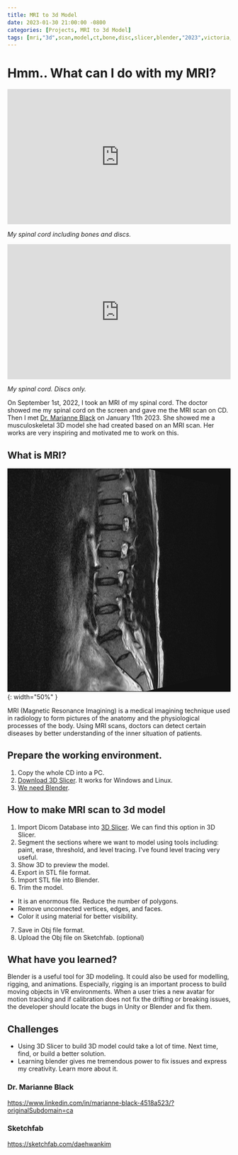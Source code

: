 ```yaml
---
title: MRI to 3d Model
date: 2023-01-30 21:00:00 -0800
categories: [Projects, MRI to 3d Model]
tags: [mri,"3d",scan,model,ct,bone,disc,slicer,blender,"2023",victoria,university,daehwan,kim,david]     # TAG names should always be lowercase
---
```


# Hmm.. What can I do with my MRI?

<div class="sketchfab-embed-wrapper"> <iframe title="Spinal Cord [bones and discs]" frameborder="0" allowfullscreen mozallowfullscreen="true" webkitallowfullscreen="true" allow="autoplay; fullscreen; xr-spatial-tracking" xr-spatial-tracking execution-while-out-of-viewport execution-while-not-rendered web-share src="https://sketchfab.com/models/f2225d4988b04b45848440f27a027342/embed"> </iframe> <p style="font-size: 13px; font-weight: normal; margin: 5px; color: #4A4A4A;"> <a href="https://sketchfab.com/3d-models/spinal-cord-bones-and-discs-f2225d4988b04b45848440f27a027342?utm_medium=embed&utm_campaign=share-popup&utm_content=f2225d4988b04b45848440f27a027342" target="_blank" style="font-weight: bold; color: #1CAAD9;"> Spinal Cord [bones and discs] </a> by <a href="https://sketchfab.com/daehwankim?utm_medium=embed&utm_campaign=share-popup&utm_content=f2225d4988b04b45848440f27a027342" target="_blank" style="font-weight: bold; color: #1CAAD9;"> daehwankim </a> on <a href="https://sketchfab.com?utm_medium=embed&utm_campaign=share-popup&utm_content=f2225d4988b04b45848440f27a027342" target="_blank" style="font-weight: bold; color: #1CAAD9;">Sketchfab</a></p></div>

_My spinal cord including bones and discs._

<div class="sketchfab-embed-wrapper"> <iframe title="Spinal Cord [discs]" frameborder="0" allowfullscreen mozallowfullscreen="true" webkitallowfullscreen="true" allow="autoplay; fullscreen; xr-spatial-tracking" xr-spatial-tracking execution-while-out-of-viewport execution-while-not-rendered web-share src="https://sketchfab.com/models/379ce1dbe7e646459ba3210e054f06f0/embed"> </iframe> <p style="font-size: 13px; font-weight: normal; margin: 5px; color: #4A4A4A;"> <a href="https://sketchfab.com/3d-models/spinal-cord-discs-379ce1dbe7e646459ba3210e054f06f0?utm_medium=embed&utm_campaign=share-popup&utm_content=379ce1dbe7e646459ba3210e054f06f0" target="_blank" style="font-weight: bold; color: #1CAAD9;"> Spinal Cord [discs] </a> by <a href="https://sketchfab.com/daehwankim?utm_medium=embed&utm_campaign=share-popup&utm_content=379ce1dbe7e646459ba3210e054f06f0" target="_blank" style="font-weight: bold; color: #1CAAD9;"> daehwankim </a> on <a href="https://sketchfab.com?utm_medium=embed&utm_campaign=share-popup&utm_content=379ce1dbe7e646459ba3210e054f06f0" target="_blank" style="font-weight: bold; color: #1CAAD9;">Sketchfab</a></p></div>

_My spinal cord. Discs only._


On September 1st, 2022, I took an MRI of my spinal cord. The doctor showed me my spinal cord on the screen and gave me the MRI scan on CD. Then I met <a href="https://www.linkedin.com/in/marianne-black-4518a523/?originalSubdomain=ca">Dr. Marianne Black</a> on January 11th 2023. She showed me a musculoskeletal 3D model she had created based on an MRI scan. Her works are very inspiring and motivated me to work on this.

## What is MRI?

![Desktop View](/assets/images/mri/image1.png){: width="50%" }

MRI (Magnetic Resonance Imagining) is a medical imagining technique used in radiology to form pictures of the anatomy and the physiological processes of the body. Using MRI scans, doctors can detect certain diseases by better understanding of the inner situation of patients.

## Prepare the working environment.

1. Copy the whole CD into a PC.
2. <a href="https://download.slicer.org/">Download 3D Slicer</a>. It works for Windows and Linux.
3. <a href="https://www.blender.org/">We need Blender</a>.

## How to make MRI scan to 3d model

1. Import Dicom Database into <a href="https://www.slicer.org/">3D Slicer</a>. We can find this option in 3D Slicer.
2. Segment the sections where we want to model using tools including: paint, erase, threshold, and level tracing. I've found level tracing very useful.
3. Show 3D to preview the model.
4. Export in STL file format.
5. Import STL file into Blender.
6. Trim the model.
* It is an enormous file. Reduce the number of polygons.
* Remove unconnected vertices, edges, and faces.
* Color it using material for better visibility.
7. Save in Obj file format.
8. Upload the Obj file on Sketchfab. (optional)

## What have you learned?

Blender is a useful tool for 3D modeling. It could also be used for modelling, rigging, and animations. Especially, rigging is an important process to build moving objects in VR environments. When a user tries a new avatar for motion tracking and if calibration does not fix the drifting or breaking issues, the developer should locate the bugs in Unity or Blender and fix them.


## Challenges

* Using 3D Slicer to build 3D model could take a lot of time. Next time, find, or build a better solution.
* Learning blender gives me tremendous power to fix issues and express my creativity. Learn more about it.

### Dr. Marianne Black
<a href="https://www.linkedin.com/in/marianne-black-4518a523/?originalSubdomain=ca">https://www.linkedin.com/in/marianne-black-4518a523/?originalSubdomain=ca</a>

### Sketchfab
<a href="https://sketchfab.com/daehwankim">https://sketchfab.com/daehwankim</a>


<style>
    .sketchfab-embed-wrapper {
        position: relative;
        padding-bottom: 56.25%; /* 16:9, for an aspect ratio of 1:1 change to this value to 100% */ 
    }
    iframe{
        position: absolute;
        top: 0;
        left: 0;
        width: 100%;
        height: 100%;
    }
</style>

